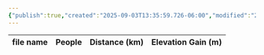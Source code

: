 ```yaml
---
{"publish":true,"created":"2025-09-03T13:35:59.726-06:00","modified":"2025-09-03T14:56:35.017-06:00","published":"2025-09-03T14:56:35.017-06:00","tags":["route"],"cssclasses":"","elevation":null,"region":"Highwood","location":null,"DWYT":null,"Kane":"Moderate","completed":false}
---
```



| file name | People | Distance (km) | Elevation Gain (m) |
| --------- | ------ | ------------- | ------------------ |